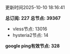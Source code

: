 更新时间2025-10-10 18:16:41

**总订阅: 227**
**总节点: 39367**
- vless节点: 13016
- hysteria2节点: 14

**google ping有效节点: 328**
